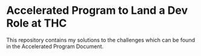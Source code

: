 # Accelerated Program to Land a Dev Role at THC

This repository contains my solutions to the challenges which can be found in the Accelerated Program Document.